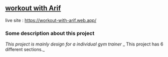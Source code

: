 ## [workout with Arif](https://workout-with-arif.web.app/)
live site : https://workout-with-arif.web.app/
### Some description about this project
_This project is mainly design for a individual gym trainer_
_ This project has 6 different sections._

